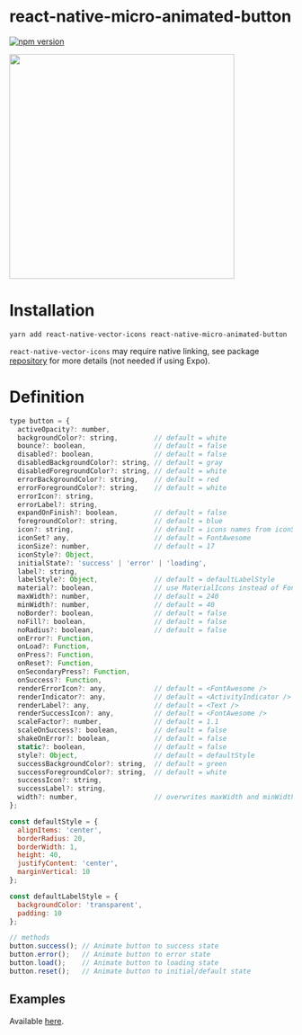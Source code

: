 # react-native-micro-animated-button

[![npm version](https://badge.fury.io/js/react-native-micro-animated-button.svg)](https://badge.fury.io/js/react-native-micro-animated-button)

<img src="https://raw.githubusercontent.com/sonaye/react-native-micro-animated-button/master/demo.gif" width="400">

# Installation

`yarn add react-native-vector-icons react-native-micro-animated-button`

`react-native-vector-icons` may require native linking, see package [repository](https://github.com/oblador/react-native-vector-icons) for more details (not needed if using Expo).

# Definition

```javascript
type button = {
  activeOpacity?: number,
  backgroundColor?: string,         // default = white
  bounce?: boolean,                 // default = false
  disabled?: boolean,               // default = false
  disabledBackgroundColor?: string, // default = gray
  disabledForegroundColor?: string, // default = white
  errorBackgroundColor?: string,    // default = red
  errorForegroundColor?: string,    // default = white
  errorIcon?: string,
  errorLabel?: string,
  expandOnFinish?: boolean,         // default = false
  foregroundColor?: string,         // default = blue
  icon?: string,                    // default = icons names from iconSet
  iconSet? any,                     // default = FontAwesome
  iconSize?: number,                // default = 17
  iconStyle?: Object,
  initialState?: 'success' | 'error' | 'loading',
  label?: string,
  labelStyle?: Object,              // default = defaultLabelStyle
  material?: boolean,               // use MaterialIcons instead of FontAwesome
  maxWidth?: number,                // default = 240
  minWidth?: number,                // default = 40
  noBorder?: boolean,               // default = false
  noFill?: boolean,                 // default = false
  noRadius?: boolean,               // default = false
  onError?: Function,
  onLoad?: Function,
  onPress?: Function,
  onReset?: Function,
  onSecondaryPress?: Function,
  onSuccess?: Function,
  renderErrorIcon?: any,            // default = <FontAwesome />
  renderIndicator?: any,            // default = <ActivityIndicator />
  renderLabel?: any,                // default = <Text />
  renderSuccessIcon?: any,          // default = <FontAwesome />
  scaleFactor?: number,             // default = 1.1
  scaleOnSuccess?: boolean,         // default = false
  shakeOnError?: boolean,           // default = false
  static?: boolean,                 // default = false
  style?: Object,                   // default = defaultStyle
  successBackgroundColor?: string,  // default = green
  successForegroundColor?: string,  // default = white
  successIcon?: string,
  successLabel?: string,
  width?: number,                   // overwrites maxWidth and minWidth, use for fixed length
};

const defaultStyle = {
  alignItems: 'center',
  borderRadius: 20,
  borderWidth: 1,
  height: 40,
  justifyContent: 'center',
  marginVertical: 10
};

const defaultLabelStyle = {
  backgroundColor: 'transparent',
  padding: 10
};

// methods
button.success(); // Animate button to success state
button.error();   // Animate button to error state
button.load();    // Animate button to loading state
button.reset();   // Animate button to initial/default state
```

## Examples

Available [here](https://raw.githubusercontent.com/sonaye/react-native-micro-animated-button/master/examples.js).
